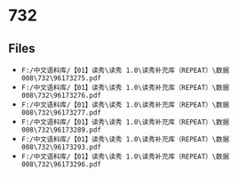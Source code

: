 # 732

## Files

- `F:/中文语料库/【01】读秀\读秀 1.0\读秀补充库（REPEAT）\数据008\732\96173275.pdf`
- `F:/中文语料库/【01】读秀\读秀 1.0\读秀补充库（REPEAT）\数据008\732\96173276.pdf`
- `F:/中文语料库/【01】读秀\读秀 1.0\读秀补充库（REPEAT）\数据008\732\96173277.pdf`
- `F:/中文语料库/【01】读秀\读秀 1.0\读秀补充库（REPEAT）\数据008\732\96173289.pdf`
- `F:/中文语料库/【01】读秀\读秀 1.0\读秀补充库（REPEAT）\数据008\732\96173293.pdf`
- `F:/中文语料库/【01】读秀\读秀 1.0\读秀补充库（REPEAT）\数据008\732\96173296.pdf`
